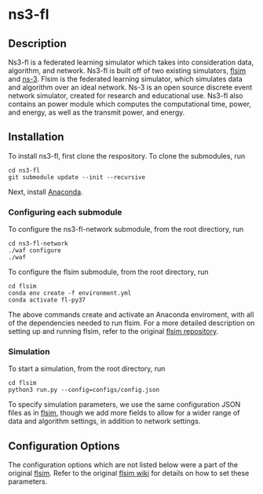 # ns3-fl

## Description 
Ns3-fl is a federated learning simulator which takes into consideration data, algorithm, and network. Ns3-fl is built off of two existing simulators, [flsim](https://github.com/iQua/flsim) and [ns-3](https://www.nsnam.org). Flsim is the federated learning simulator, which simulates data and algorithm over an ideal network. Ns-3 is an open source discrete event network simulator, created for research and educational use. 
Ns3-fl also contains an power module which computes the computational time, power, and energy, as well as the transmit power, and energy. 

## Installation 
To install ns3-fl, first clone the respository. To clone the submodules, run 

    cd ns3-fl
    git submodule update --init --recursive
    
Next, install [Anaconda](https://www.anaconda.com/products/individual). 

### Configuring each submodule
To configure the ns3-fl-network submodule, from the root directiory, run
    
    cd ns3-fl-network
    ./waf configure
    ./waf
    
To configure the flsim submodule, from the root directory, run
    
    cd flsim
    conda env create -f environment.yml
    conda activate fl-py37
    
 The above commands create and activate an Anaconda enviroment, with all of the dependencies needed to run flsim. For a more detailed description on setting up and running flsim, refer to the original [flsim repository](https://github.com/iQua/flsim).
 
### Simulation 
To start a simulation, from the root directory, run 

    cd flsim
    python3 run.py --config=configs/config.json 
    
To specify simulation parameters, we use the same configuration JSON files as in [flsim](https://github.com/iQua/flsim), though we add more fields to allow for a wider range of data and algorithm settings, in addition to network settings. 

## Configuration Options 
The configuration options which are not listed below were a part of the original [flsim](https://github.com/iQua/flsim). Refer to the original [flsim wiki](https://github.com/iQua/flsim/wiki/Configuration) for details on how to set these parameters. 





